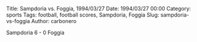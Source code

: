 Title: Sampdoria vs. Foggia, 1994/03/27
Date: 1994/03/27 00:00
Category: sports
Tags: football, football scores, Sampdoria, Foggia
Slug: sampdoria-vs-foggia
Author: carbonero


Sampdoria 6 - 0 Foggia

